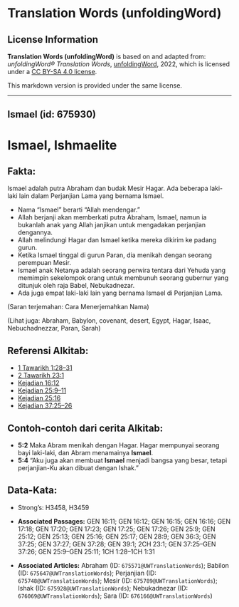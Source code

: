 # Translation Words (unfoldingWord)

## License Information

**Translation Words (unfoldingWord)** is based on and adapted from: _unfoldingWord® Translation Words_, [unfoldingWord](https://unfoldingword.org/utw), 2022, which is licensed under a [CC BY-SA 4.0 license](https://creativecommons.org/licenses/by-sa/4.0/legalcode.en).

This markdown version is provided under the same license.



--------------------------------

## Ismael (id: 675930)

Ismael, Ishmaelite
==================

Fakta:
------

Ismael adalah putra Abraham dan budak Mesir Hagar. Ada beberapa laki\-laki lain dalam Perjanjian Lama yang bernama Ismael.

* Nama “Ismael” berarti “Allah mendengar.”
* Allah berjanji akan memberkati putra Abraham, Ismael, namun ia bukanlah anak yang Allah janjikan untuk mengadakan perjanjian dengannya.
* Allah melindungi Hagar dan Ismael ketika mereka dikirim ke padang gurun.
* Ketika Ismael tinggal di gurun Paran, dia menikah dengan seorang perempuan Mesir.
* Ismael anak Netanya adalah seorang perwira tentara dari Yehuda yang memimpin sekelompok orang untuk membunuh seorang gubernur yang ditunjuk oleh raja Babel, Nebukadnezar.
* Ada juga empat laki\-laki lain yang bernama Ismael di Perjanjian Lama.

(Saran terjemahan: Cara Menerjemahkan Nama)

(Lihat juga: Abraham, Babylon, covenant, desert, Egypt, Hagar, Isaac, Nebuchadnezzar, Paran, Sarah)

Referensi Alkitab:
------------------

* [1 Tawarikh 1:28–31](https://ref.ly/1Chr0:0)
* [2 Tawarikh 23:1](https://ref.ly/2Chr0:0)
* [Kejadian 16:12](https://ref.ly/Gen16:12)
* [Kejadian 25:9–11](https://ref.ly/Gen25:9-Gen25:11)
* [Kejadian 25:16](https://ref.ly/Gen25:16)
* [Kejadian 37:25–26](https://ref.ly/Gen37:25-Gen37:26)

Contoh\-contoh dari cerita Alkitab:
-----------------------------------

* **5:2** Maka Abram menikah dengan Hagar. Hagar mempunyai seorang bayi laki\-laki, dan Abram menamainya **Ismael**.
* **5:4** “Aku juga akan membuat **Ismael** menjadi bangsa yang besar, tetapi perjanjian\-Ku akan dibuat dengan Ishak.”

Data\-Kata:
-----------

* Strong’s: H3458, H3459

* **Associated Passages:** GEN 16:11; GEN 16:12; GEN 16:15; GEN 16:16; GEN 17:18; GEN 17:20; GEN 17:23; GEN 17:25; GEN 17:26; GEN 25:9; GEN 25:12; GEN 25:13; GEN 25:16; GEN 25:17; GEN 28:9; GEN 36:3; GEN 37:25; GEN 37:27; GEN 37:28; GEN 39:1; 2CH 23:1; GEN 37:25–GEN 37:26; GEN 25:9–GEN 25:11; 1CH 1:28–1CH 1:31
* **Associated Articles:** Abraham (ID: `675571@UWTranslationWords`); Babilon (ID: `675647@UWTranslationWords`); Perjanjian (ID: `675748@UWTranslationWords`); Mesir (ID: `675789@UWTranslationWords`); Ishak (ID: `675928@UWTranslationWords`); Nebukadnezar (ID: `676069@UWTranslationWords`); Sara (ID: `676166@UWTranslationWords`)

